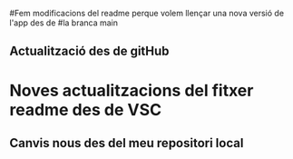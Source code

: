 #Fem modificacions del readme perque volem llençar una nova versió de l'app des de
#la branca main
## Actualització des de gitHub


# Noves actualitzacions del fitxer readme des de VSC
## Canvis nous des del meu repositori local